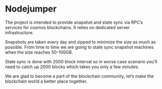 # Nodejumper

The project is intended to provide snapshot and state sync via RPC’s services for cosmos blockchains. It relies on dedicated server infrastructure.

Snapshots are taken every day and zipped to minimize the size as much as possible. From time to time we are going to state sync snapshot machines when the size reaches 50-100GB.

State sync is done with 2000 block interval so in worse case scenario you’ll need to catch up 2000 blocks which takes you only a few minutes.

We are glad to become a part of the blockchain community, let’s make the blockchain world a better place together.
